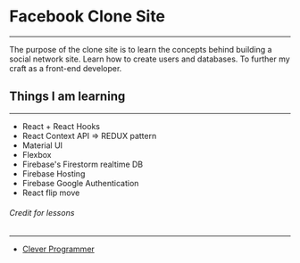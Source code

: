 # Facebook Clone Site
___

The purpose of the clone site is to learn the concepts behind building a social network site. Learn how to create users and databases. To further my craft as a front-end developer.

## Things I am learning 
___
* React + React Hooks
* React Context API => REDUX pattern
* Material UI
* Flexbox
* Firebase's Firestorm realtime DB
* Firebase Hosting
* Firebase Google Authentication
* React flip move


###### Credit for lessons
___
* [Clever Programmer](https://www.youtube.com/watch?v=B-kxUMHBxNo&ab_channel=CleverProgrammerCleverProgrammerVerified)